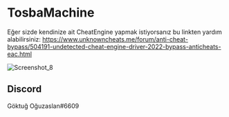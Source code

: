# TosbaMachine

Eğer sizde kendinize ait CheatEngine yapmak istiyorsanız bu linkten yardım alabilirsiniz:
https://www.unknowncheats.me/forum/anti-cheat-bypass/504191-undetected-cheat-engine-driver-2022-bypass-anticheats-eac.html


![Screenshot_8](https://user-images.githubusercontent.com/81483108/193668031-867411ba-05e9-4ccf-a832-b0fdfc18a538.png)


## Discord
Göktuğ Oğuzaslan#6609
